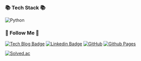 ### 📚 Tech Stack 📚

![Python](https://img.shields.io/badge/Python-3670A0?style=flat-square&logo=Python&logoColor=ffdd54)


### 🌈 Follow Me 🌈

[![Tech Blog Badge](http://img.shields.io/badge/Tech%20blog-%23000000.svg?style=flat-square&logo=netlify&logoColor=#00C7B7&link=https://kjrstory.netlify.app)](https://kjrstory.netlify.app) 
[![Linkedin Badge](https://img.shields.io/badge/LinkedIn-blue?style=flat-square&logo=Linkedin&logoColor=white&link=https://www.linkedin.com/in/kjrstory/)](https://www.linkedin.com/in/kjrstory/) 
[![GitHub](https://img.shields.io/badge/github-%23121011.svg?style=flat-square&logo=github&logoColor=white)](https://github.com/kjrstory)
[![Github Pages](https://kjrstory.github.io/TIL/)](https://img.shields.io/badge/TIL-222222?style=flat-square&logo=GitHub%20Pages&logoColor=white)


[![Solved.ac](http://mazassumnida.wtf/api/v2/generate_badge?boj=kjrstory)](https://solved.ac/kjrstory)
